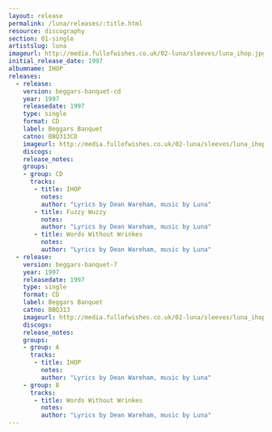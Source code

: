 ```yaml
---
layout: release
permalink: /luna/releases/:title.html
resource: discography
section: 01-single
artistslug: luna
imageurl: http://media.fullofwishes.co.uk/02-luna/sleeves/luna_ihop.jpg
initial_release_date: 1997
albumname: IHOP
releases:
  - release: 
    version: beggars-banquet-cd
    year: 1997
    releasedate: 1997
    type: single
    format: CD
    label: Beggars Banquet
    catno: BBQ313CD
    imageurl: http://media.fullofwishes.co.uk/02-luna/sleeves/luna_ihop.jpg
    discogs: 
    release_notes: 
    groups:
    - group: CD
      tracks:
       - title: IHOP
         notes: 
         author: "Lyrics by Dean Wareham, music by Luna"
       - title: Fuzzy Wuzzy
         notes: 
         author: "Lyrics by Dean Wareham, music by Luna"
       - title: Words Without Wrinkes
         notes: 
         author: "Lyrics by Dean Wareham, music by Luna"
  - release: 
    version: beggars-banquet-7
    year: 1997
    releasedate: 1997
    type: single
    format: CD
    label: Beggars Banquet
    catno: BBQ313
    imageurl: http://media.fullofwishes.co.uk/02-luna/sleeves/luna_ihop.jpg
    discogs: 
    release_notes: 
    groups:
    - group: A
      tracks:
       - title: IHOP
         notes: 
         author: "Lyrics by Dean Wareham, music by Luna"
    - group: B
      tracks:
       - title: Words Without Wrinkes
         notes: 
         author: "Lyrics by Dean Wareham, music by Luna"
---
```

